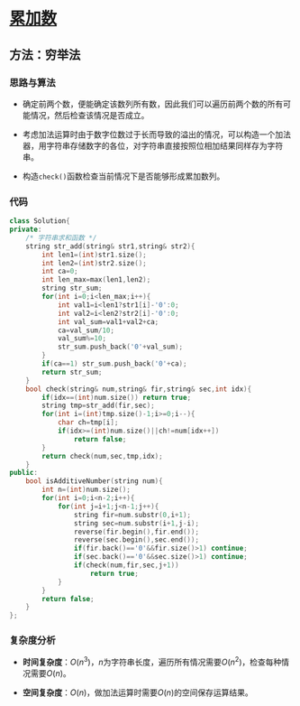 # [累加数](https://leetcode-cn.com/problems/additive-number/)

## 方法：穷举法

### 思路与算法

- 确定前两个数，便能确定该数列所有数，因此我们可以遍历前两个数的所有可能情况，然后检查该情况是否成立。

- 考虑加法运算时由于数字位数过于长而导致的溢出的情况，可以构造一个加法器，用字符串存储数字的各位，对字符串直接按照位相加结果同样存为字符串。

- 构造``check()``函数检查当前情况下是否能够形成累加数列。

### 代码

```c++
class Solution{
private:
    /* 字符串求和函数 */
    string str_add(string& str1,string& str2){
        int len1=(int)str1.size();
        int len2=(int)str2.size();
        int ca=0;
        int len_max=max(len1,len2);
        string str_sum;
        for(int i=0;i<len_max;i++){
            int val1=i<len1?str1[i]-'0':0;
            int val2=i<len2?str2[i]-'0':0;
            int val_sum=val1+val2+ca;
            ca=val_sum/10;
            val_sum%=10;
            str_sum.push_back('0'+val_sum);
        }
        if(ca==1) str_sum.push_back('0'+ca);
        return str_sum;
    }
    bool check(string& num,string& fir,string& sec,int idx){
        if(idx==(int)num.size()) return true;
        string tmp=str_add(fir,sec);
        for(int i=(int)tmp.size()-1;i>=0;i--){
            char ch=tmp[i];
            if(idx>=(int)num.size()||ch!=num[idx++])
                return false;
        }
        return check(num,sec,tmp,idx);
    }
public:
    bool isAdditiveNumber(string num){
        int n=(int)num.size();
        for(int i=0;i<n-2;i++){
            for(int j=i+1;j<n-1;j++){
                string fir=num.substr(0,i+1);
                string sec=num.substr(i+1,j-i);
                reverse(fir.begin(),fir.end());
                reverse(sec.begin(),sec.end());
                if(fir.back()=='0'&&fir.size()>1) continue;
                if(sec.back()=='0'&&sec.size()>1) continue;
                if(check(num,fir,sec,j+1))
                    return true;
            }
        }
        return false;
    }
};
```

### 复杂度分析

- **时间复杂度**：$O(n^3)$，$n$为字符串长度，遍历所有情况需要$O(n^2)$，检查每种情况需要$O(n)$。

- **空间复杂度**：$O(n)$，做加法运算时需要$O(n)$的空间保存运算结果。
